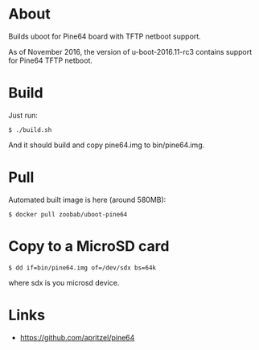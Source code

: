 About
=====

Builds uboot for Pine64 board with TFTP netboot support.

As of November 2016, the version of u-boot-2016.11-rc3 contains support for
Pine64 TFTP netboot.

Build
=====

Just run:

```
$ ./build.sh
```

And it should build and copy pine64.img to bin/pine64.img.

Pull
====

Automated built image is here (around 580MB):

```
$ docker pull zoobab/uboot-pine64
```

Copy to a MicroSD card
======================

```
$ dd if=bin/pine64.img of=/dev/sdx bs=64k
```

where sdx is you microsd device.

Links
=====

* https://github.com/apritzel/pine64
